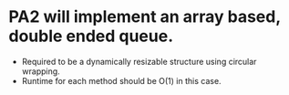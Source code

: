 # PA2 will implement an array based, double ended queue.
* Required to be a dynamically resizable structure using circular wrapping.
* Runtime for each method should be O(1) in this case.
